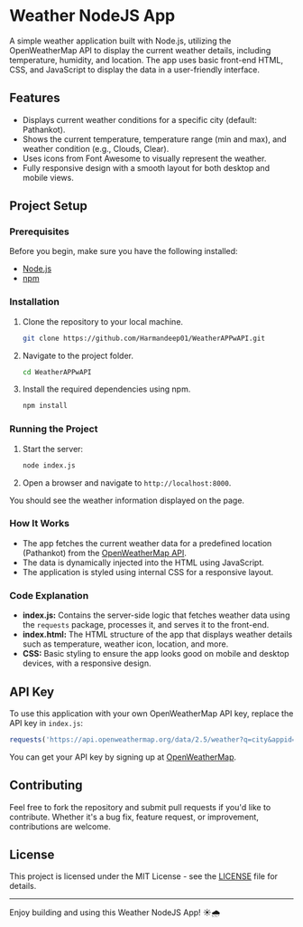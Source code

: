 
# Weather NodeJS App

A simple weather application built with Node.js, utilizing the OpenWeatherMap API to display the current weather details, including temperature, humidity, and location. The app uses basic front-end HTML, CSS, and JavaScript to display the data in a user-friendly interface.

## Features

- Displays current weather conditions for a specific city (default: Pathankot).
- Shows the current temperature, temperature range (min and max), and weather condition (e.g., Clouds, Clear).
- Uses icons from Font Awesome to visually represent the weather.
- Fully responsive design with a smooth layout for both desktop and mobile views.

## Project Setup

### Prerequisites

Before you begin, make sure you have the following installed:

- [Node.js](https://nodejs.org/)
- [npm](https://www.npmjs.com/)

### Installation

1. Clone the repository to your local machine.

   ```bash
   git clone https://github.com/Harmandeep01/WeatherAPPwAPI.git
   ```

2. Navigate to the project folder.

   ```bash
   cd WeatherAPPwAPI
   ```

3. Install the required dependencies using npm.

   ```bash
   npm install
   ```

### Running the Project

1. Start the server:

   ```bash
   node index.js
   ```

2. Open a browser and navigate to `http://localhost:8000`.

You should see the weather information displayed on the page.

### How It Works

- The app fetches the current weather data for a predefined location (Pathankot) from the [OpenWeatherMap API](https://openweathermap.org/api).
- The data is dynamically injected into the HTML using JavaScript.
- The application is styled using internal CSS for a responsive layout.

### Code Explanation

- **index.js:** Contains the server-side logic that fetches weather data using the `requests` package, processes it, and serves it to the front-end.
- **index.html:** The HTML structure of the app that displays weather details such as temperature, weather icon, location, and more.
- **CSS:** Basic styling to ensure the app looks good on mobile and desktop devices, with a responsive design.

## API Key

To use this application with your own OpenWeatherMap API key, replace the API key in `index.js`:

```js
requests('https://api.openweathermap.org/data/2.5/weather?q=city&appid=YOUR_API_KEY&units=metric')
```

You can get your API key by signing up at [OpenWeatherMap](https://openweathermap.org/).

## Contributing

Feel free to fork the repository and submit pull requests if you'd like to contribute. Whether it's a bug fix, feature request, or improvement, contributions are welcome.

## License

This project is licensed under the MIT License - see the [LICENSE](LICENSE) file for details.

---

Enjoy building and using this Weather NodeJS App! ☀️🌧️
